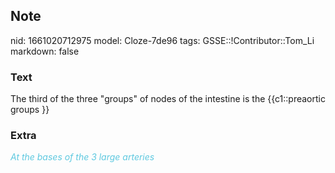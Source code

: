 ## Note
nid: 1661020712975
model: Cloze-7de96
tags: GSSE::!Contributor::Tom_Li
markdown: false

### Text
The third of the three "groups" of nodes of the intestine is the {{c1::preaortic groups }}

### Extra
<i><font color="#5FC9E0">At the bases of the 3 large
arteries</font></i>
